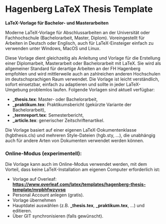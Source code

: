 # Hagenberg LaTeX Thesis Template
**LaTeX-Vorlage für Bachelor- und Masterarbeiten**

Moderne LaTeX-Vorlage für Abschlussarbeiten an der Universität oder Fachhochschule (Bachelorarbeit, Master, Diplom). 
Voreingestellt für Arbeiten in Deutsch oder Englisch, auch für LaTeX-Einsteiger einfach zu verwenden unter Windows, 
MacOS und Linux.

Diese Vorlage dient gleichzeitig als Anleitung und Vorlage für die Erstellung einer Diplomarbeit, Masterarbeit oder Bachelorarbeit mit LaTeX. Sie wird als allgemeiner Standard für derartige Arbeiten an der FH Hagenberg empfohlen und wird mittlerweile auch an zahlreichen anderen Hochschulen im deutschsprachigen Raum verwendet. Die Vorlage ist leicht verständlich, sofort einsetzbar, einfach zu adaptieren und sollte in jeder LaTeX-Umgebung problemlos laufen. Folgende Vorlagen sind aktuell verfügbar:
* **_thesis.tex**: Master- oder Bachelorarbeit,
* **_praktikum.tex**: Praktikumsbericht (gekürzte Variante der Bachelorarbeit),
* **_termreport.tex**: Semesterbericht,
* **_article.tex**: generischer Zeitschriftenartikel.

Die Vorlage basiert auf einer eigenen LaTeX-Dokumentenklasse (hgbthesis.cls) und mehreren Style-Dateien (hgb.sty, ...), die unabhängig auch für andere Arten von Dokumenten verwendet werden können.

### Online-Modus (experimentell):

Die Vorlage kann auch im Online-Modus verwendet werden, mit dem Vorteil, dass keine LaTeX-Installation am eigenen Computer erforderlich ist:
* Vorlage auf Overleaf: **https://www.overleaf.com/latex/templates/hagenberg-thesis-template/mrpbhfwzyvsq**
* Personal Account anlegen (gratis).
* Vorlage übernehmen
* Hauptdatei auswählen (z.B. **_thesis.tex**, **_praktikum.tex**, ...) und editieren.
* Über GIT synchronisieren (falls gewünscht).
